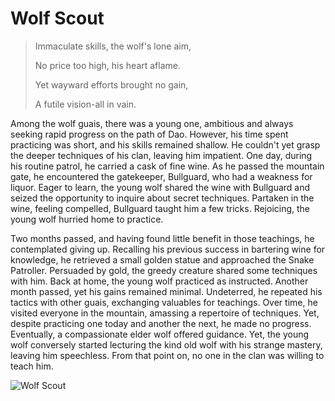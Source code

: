 # Wolf Scout

> Immaculate skills, the wolf's lone aim,
> >
> No price too high, his heart aflame.
> >
> Yet wayward efforts brought no gain,
> >
> A futile vision-all in vain.

Among the wolf guais, there was a young one, ambitious and always seeking
rapid progress on the path of Dao. However, his time spent practicing was
short, and his skills remained shallow. He couldn't yet grasp the deeper
techniques of his clan, leaving him impatient.
One day, during his routine patrol, he carried a cask of fine wine. As he
passed the mountain gate, he encountered the gatekeeper, Bullguard, who
had a weakness for liquor. Eager to learn, the young wolf shared the wine
with Bullguard and seized the opportunity to inquire about secret
techniques. Partaken in the wine, feeling compelled, Bullguard taught him a
few tricks. Rejoicing, the young wolf hurried home to practice.

Two months passed, and having found little benefit in those teachings, he
contemplated giving up. Recalling his previous success in bartering wine for
knowledge, he retrieved a small golden statue and approached the Snake
Patroller. Persuaded by gold, the greedy creature shared some techniques
with him. Back at home, the young wolf practiced as instructed. Another
month passed, yet his gains remained minimal. Undeterred, he repeated his
tactics with other guais, exchanging valuables for teachings.
Over time, he visited everyone in the mountain, amassing a repertoire of
techniques. Yet, despite practicing one today and another the next, he made
no progress. Eventually, a compassionate elder wolf offered guidance. Yet,
the young wolf conversely started lecturing the kind old wolf with his
strange mastery, leaving him speechless. From that point on, no one in the
clan was willing to teach him.

![Wolf Scout](/Wolf-Scout.png)

